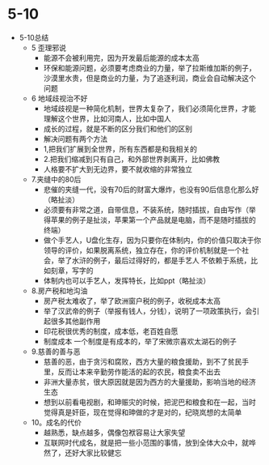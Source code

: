 
# 5-10

* 5-10总结
    * 5 歪理邪说
        - 能源不会被利用完，因为开发最后能源的成本太高
        - 环保和能源问题，必须要考虑商业的力量，举了拉斯维加斯的例子，沙漠里水贵，但是商业的力量，为了追逐利润，商业会自动解决这个问题
    * 6 地域歧视治不好
        - 地域歧视是一种简化机制，世界太复杂了，我们必须简化世界，才能理解这个世界，比如河南人，比如中国人
        - 成长的过程，就是不断的区分我们和他们的区别
        - 解决问题有两个方法
        - 1,把我们扩展到全世界，所有东西都是和我相关的
        - 2.把我们缩减到只有自己，和外部世界剥离开，比如佛教
        - 人格要不扩大到无边界，要不就收缩的非常独立
    * 7.夹缝中的80后
        - 悲催的夹缝一代，没有70后的财富大爆炸，也没有90后信息化那么好（略扯淡）
        - 必须要有非常之道，自带信息，不装系统，随时插拔，自由写作（举得苹果的例子是扯淡，苹果第一个产品就是电脑，而不是随时插拔的终端）
        - 做个手艺人，U盘化生存，因为只要你在体制内，你的价值只取决于你领导的评价，如果脱离系统，独立存在，你的评价机制就是一个社会，举了水浒的例子，最后过得好的，都是手艺人 不依赖于系统，比如刻章，写字的
        - 体制内也可以手艺人，发挥特长，比如ppt（略扯淡）
    * 8.房产税和地沟油
        - 房产税太难收了，举了欧洲窗户税的例子，收税成本太高
        - 举了汉武帝的例子（举报有钱人，分钱），说明了一项政策执行，会引起很多其他副作用
        - 印花税很优秀的制度，成本低，老百姓自愿
        - 制度成本 一个制度是有成本的，举了宋微宗喜欢太湖石的例子
    * 9.慈善的善与恶
        - 慈善的恶，由于贪污和腐败，西方大量的粮食援助，到不了贫民手里，反而让本来辛勤劳作能活的起的农民，粮食卖不出去
        - 非洲大量赤贫，很大原因就是因为西方的大量援助，影响当地的经济生态
        - 想到以前看电视剧，和珅赈灾的时候，把泥巴和粮食和在一起，当时觉得真是奸臣，现在觉得和珅做的才是对的，纪晓岚想的太简单
    * 10。成名的代价
        - 越熟悉，缺点越多，偶像包袱容易让大家失望
        - 互联网时代成名，就是把一些小范围的事情，放到全体大众中，就哗然了，还好大家比较健忘